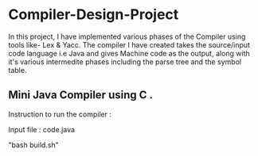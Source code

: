 # Compiler-Design-Project
In this project, I have implemented various phases of the Compiler using tools like- Lex & Yacc. The compiler I have created takes the source/input code language i.e Java and gives Machine code as the output, along with it's various intermedite phases including the parse tree and the symbol table.
## Mini Java Compiler using C .

Instruction to run the compiler :

Input file : code.java

"bash build.sh"
